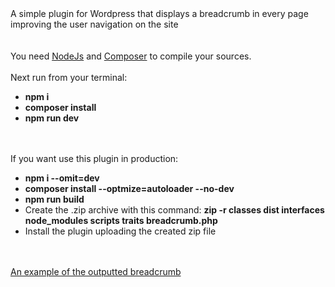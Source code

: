 <div>
A simple plugin for Wordpress that displays a breadcrumb in every page improving the user navigation on the site
</div>
<br><br>
<div>
    You need <a href="https://nodejs.org/en/download">NodeJs</a> and <a href="https://nodejs.org/en/download">Composer</a> to compile your sources.<br><br>
</div>
<div>
    Next run from your terminal:<br>
    <ul>
        <li><b>npm i</b></li>
        <li><b>composer install</b></li>
        <li><b>npm run dev</b></li>
    </ul>
    
</div>
<div>
    <br><br>
    If you want use this plugin in production:<br>
    <ul>
       <li><b>npm i --omit=dev</b></li>
       <li><b>composer install --optmize=autoloader --no-dev</b></li>
       <li><b>npm run build</b></li>
       <li>Create the .zip archive with this command: <b>zip -r classes dist interfaces node_modules scripts traits breadcrumb.php</b></li>
       <li>Install the plugin uploading the created zip file</li>
    </ul>
</div>
<br><br>
<a href="https://user-images.githubusercontent.com/95185311/222216662-f97dd023-82f0-4a02-8303-4efb701a1eb4.jpg">An example of the outputted breadcrumb</a>
</div>
